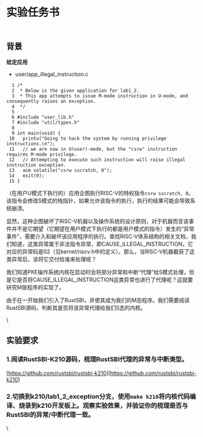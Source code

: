 # 实验任务书

\
背景
--

**给定应用**

* user/app\_illegal\_instruction.c

```
  1 /*
  2  * Below is the given application for lab1_2.
  3  * This app attempts to issue M-mode instruction in U-mode, and consequently raises an exception.
  4  */
  5
  6 #include "user_lib.h"
  7 #include "util/types.h"
  8
  9 int main(void) {
 10   printu("Going to hack the system by running privilege instructions.\n");
 11   // we are now in U(user)-mode, but the "csrw" instruction requires M-mode privilege.
 12   // Attempting to execute such instruction will raise illegal instruction exception.
 13   asm volatile("csrw sscratch, 0");
 14   exit(0);
 15 }
```



（在用户U模式下执行的）应用企图执行RISC-V的特权指令`csrw sscratch, 0`。该指令会修改S模式的栈指针，如果允许该指令的执行，执行的结果可能会导致系统崩溃。



显然，这种企图破坏了RISC-V机器以及操作系统的设计原则，对于机器而言该事件并不是它期望（它期望在用户模式下执行的都是用户模式的指令）发生的“异常事件”，需要介入和破坏该应用程序的执行。查找RISC-V体系结构的相关文档，我们知道，这类异常属于非法指令异常，即CAUSE\_ILLEGAL\_INSTRUCTION，它对应的异常码是02（见kernel/riscv.h中的定义）。那么，当RISC-V机器截获了这类异常后，该将它交付给谁来处理呢？

我们知道PKE操作系统内核在启动时会将部分异常和中断“代理”给S模式处理，但是它是否将CAUSE\_ILLEGAL\_INSTRUCTION这类异常也进行了代理呢？这就要研究M层程序的实现了。

由于在一开始我们引入了RustSBI，并使其成为我们的M态程序。我们需要阅读RustSBI源码，判断其是否将该异常代理给我们S态的内核。

\


## 实验要求

### 1.阅读RustSBI-K210源码，梳理RustSBI代理的异常与中断类型。

[﻿https://github.com/rustsbi/rustsbi-k210](https://github.com/rustsbi/rustsbi-k210)

### 2.切换到k210/lab1\_2\_exception分支，使用`make k210`将内核代码编译、烧录到k210开发板上。观察实验效果，并验证你的梳理是否与RustSBI的异常/中断代理一致。

\
